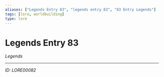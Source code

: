 ```yaml
---
aliases: ["Legends Entry 83", "legends entry 83", "83 Entry Legends"]
tags: [lore, worldbuilding]
type: lore
---
```


# Legends Entry 83

*Legends*

---
*ID: LORE00082*